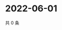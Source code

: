 # 2022-06-01

共 0 条

<!-- BEGIN WEIBO -->
<!-- 最后更新时间 Wed Jun 01 2022 01:18:28 GMT+0800 (China Standard Time) -->

<!-- END WEIBO -->
